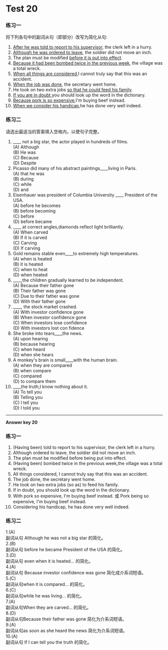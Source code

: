 # Test 20

### 练习一


将下列各句中的副词从句（即部分）改写为简化从句:
1. <u>After he was told to report to his supervisor</u>, the clerk left in a hurry.
2. <u>Although he was ordered to leave</u>, the soldier did not move an inch.
3. The plan must be modified <u>before it is put into effect</u>.
4. <u>Because it had been bombed twice in the previous week</u>, the village was
a total wreck.
5. <u>When all things are considered</u>,I cannot truly say that this was an
accident.
6. <u>When the job was done</u>, the secretary went home.
7. He took on two extra jobs <u>so that he could feed his family</u>.
8. <u>If you are in doubt</u>,you should look up the word in the dictionary.
9. <u>Because pork is so expensive</u>,I'm buying beef instead.
10. <u>When we consider his handicap</u>,he has done very well indeed.

### 练习二


请选出最适当的答案填入空格内，以使句子完整。  
>  
1. ____ not a big star, the actor played in hundreds of films.  
(A) Although  
(B) He was  
(C) Because  
(D) Despite  
6. Picasso did many of his abstract paintings____living in Paris.  
(A) that he was  
(B) during  
(C) while  
(D) and  
2. Eisenhauer was president of Columbia University ____ President of the USA.  
(A) before he becomes  
(B) before becoming  
(C) before  
(D) before became  
7. ____ at correct angles,diamonds reflect light brilliantly.  
(A) When carved  
(B) If it is carved  
(C) Carving  
(D) If carving  
3. Gold remains stable even____to extremely high temperatures.  
(A) when is heated  
(B) it is heated  
(C) when to heat  
(D) when heated  
8. ____,the children gradually learned to be independent.  
(A) Because their father gone  
(B) Their father was gone  
(C) Due to their father was gone  
(D) With their father gone  
4. ____, the stock market crashed.  
(A) With investor confidence gone  
(B) When investor confidence gone  
(C) When investors lose confidence  
(D) With investors lost con fidence  
9. She broke into tears____the news.  
(A) upon hearing  
(B) because hearing  
(C) when heard  
(D) when she hears  
5. A monkey's brain is small____with the human brain.  
(A) when they are compared  
(B) when compare  
(C) compared  
(D) to compare them  
10. ____the truth,I know nothing about it.  
(A) To tell you  
(B) Telling you  
(C) I tell you  
(D) I told you


---


**Answer key 20**

### 练习一


1. (Having been) told to report to his supervisor, the clerk left in a hurry.
2. Although ordered to leave, the soldier did not move an inch.
3. The plan must be modified before being put into effect.
4. (Having been) bombed twice in the previous week,the village was a total
wreck.
5. All things considered, I cannot truly say that this was an accident.
6. The job done, the secretary went home.
7. He took on two extra jobs (so as) to feed his family.
8. If in doubt, you should look up the word in the dictionary.
9. With pork so expensive, I'm buying beef instead.
或 Pork being so expensive, I'm buying beef instead.
10. Considering his handicap, he has done very well indeed.

### 练习二

>  
1.(A)  
副词从句 Although he was not a big star 的简化。  
2.(B)  
副词从句 before he became President of the USA 的简化。  
3.(D)  
副词从句 even when it is heated... 的简化。  
4.(A)  
副词从句 Because investor confidence was gone 简化成介系词短语。  
5.(C)  
副词从句when it is compared... 的简化。  
6.(C)  
副词从句while he was living... 的简化。  
7.(A)  
副词从句When they are carved... 的简化。  
8.(D)  
副词从句Because their father was gone 简化为介系词短语。  
9.(A)  
副词从句as soon as she heard the news 简化为介系词短语。  
10.(A)  
副词从句 If I can tell you the truth 的简化。  